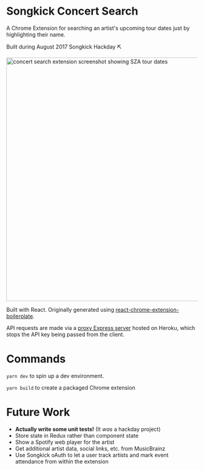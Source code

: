 # Songkick Concert Search

A Chrome Extension for searching an artist's upcoming tour dates just by highlighting their name.

Built during August 2017 Songkick Hackday ⛏

<img src="https://pbs.twimg.com/media/DGTtZzbUMAAgJSa.jpg" width="640" height="auto" alt="concert search extension screenshot showing SZA tour dates" />

Built with React. Originally generated using [react-chrome-extension-boilerplate](https://github.com/jhen0409/react-chrome-extension-boilerplate).

API requests are made via a [proxy Express server](https://github.com/benhodgson87/sk-api-proxy) hosted on Heroku, which stops the API key being passed from the client.

# Commands

`yarn dev` to spin up a dev environment.

`yarn build` to create a packaged Chrome extension


# Future Work

* **Actually write some unit tests!** (It *was* a hackday project)
* Store state in Redux rather than component state
* Show a Spotify web player for the artist
* Get additional artist data, social links, etc. from MusicBrainz
* Use Songkick oAuth to let a user track artists and mark event attendance from within the extension
